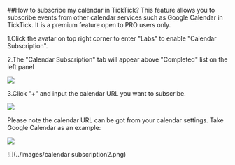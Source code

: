 ##How to subscribe my calendar in TickTick?
This feature allows you to subscribe events from other calendar services such as Google Calendar in TickTick.
It is a premium feature open to PRO users only.

1.Click the avatar on top right corner to enter "Labs" to enable "Calendar Subscription".

2.The "Calendar Subscription" tab will appear    above "Completed" list on the left panel

![](../images/image023.png)

3.Click "+" and input the calendar URL you want to subscribe.

![](../images/image025.png)

Please note the calendar URL can be got from your calendar settings. Take Google Calendar as an example:

![](../images/CS1.png)

![](../images/calendar subscription2.png)


